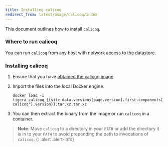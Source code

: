 ```yaml
---
title: Installing calicoq
redirect_from: latest/usage/calicoq/index
---
```


This document outlines how to install `calicoq`.

### Where to run calicoq

You can run `calicoq` from any host with network access to the
datastore. 

### Installing calicoq

1. Ensure that you have [obtained the calicoq image](/getting-started/#obtain-the-private-binaries).

1. Import the files into the local Docker engine. 

   ```
   docker load -i tigera_calicoq_{{site.data.versions[page.version].first.components["tigera-calicoq"].version}}.tar.xz.tar.xz
   ```
   
1. You can then extract the binary from the image or run `calicoq` in a container.

> **Note**: Move `calicoq` to a directory in your `PATH` or add the directory it is in to
> your `PATH` to avoid prepending the path to invocations of `calicoq`.
{: .alert .alert-info}

